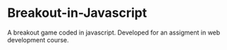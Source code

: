 # Breakout-in-Javascript
A breakout game coded in javascript. Developed for an assigment in web development course.
